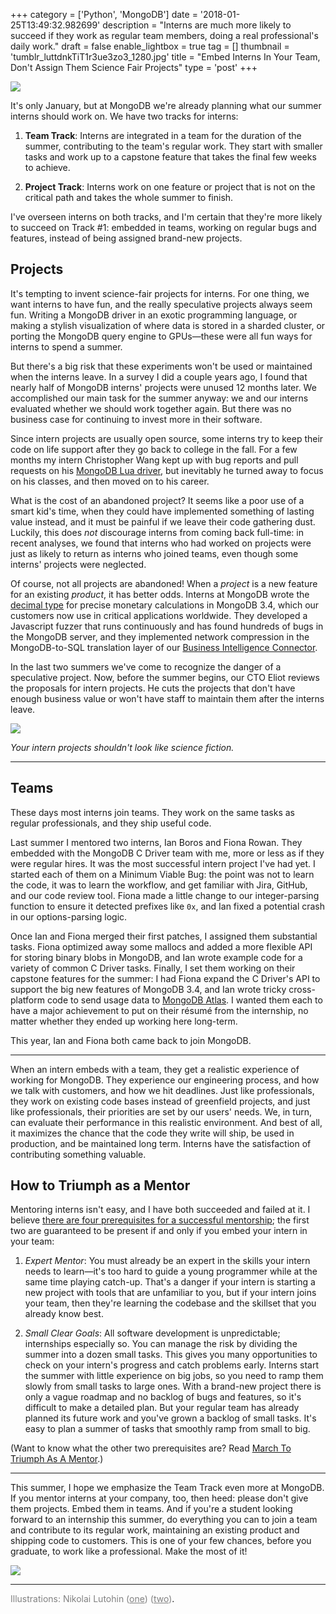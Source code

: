 +++
category = ['Python', 'MongoDB']
date = '2018-01-25T13:49:32.982699'
description = "Interns are much more likely to succeed if they work as regular team members, doing a real professional's daily work."
draft = false
enable_lightbox = true
tag = []
thumbnail = 'tumblr_luttdnkTiT1r3ue3zo3_1280.jpg'
title = "Embed Interns In Your Team, Don't Assign Them Science Fair Projects"
type = 'post'
+++

![](tumblr_luttq7SXGX1r3ue3zo3_1280.jpg)

It's only January, but at MongoDB we're already planning what our summer interns should work on. We have two tracks for interns:

1. **Team Track**: Interns are integrated in a team for the duration of the summer, contributing to the team's regular work. They start with smaller tasks and work up to a capstone feature that takes the final few weeks to achieve.

2. **Project Track**: Interns work on one feature or project that is not on the critical path and takes the whole summer to finish.

I've overseen interns on both tracks, and I'm certain that they're more likely to succeed on Track #1: embedded in teams, working on regular bugs and features, instead of being assigned brand-new projects.

## Projects

It's tempting to invent science-fair projects for interns. For one thing, we want interns to have fun, and the really speculative projects always seem fun. Writing a MongoDB driver in an exotic programming language, or making a stylish visualization of where data is stored in a sharded cluster, or porting the MongoDB query engine to GPUs&mdash;these were all fun ways for interns to spend a summer.

But there's a big risk that these experiments won't be used or maintained when the interns leave. In a survey I did a couple years ago, I found that nearly half of MongoDB interns' projects were unused 12 months later. We accomplished our main task for the summer anyway: we and our interns evaluated whether we should work together again. But there was no business case for continuing to invest more in their software.

Since intern projects are usually open source, some interns try to keep their code on life support after they go back to college in the fall. For a few months my intern Christopher Wang kept up with bug reports and pull requests on his [MongoDB Lua driver](https://github.com/mongodb-labs/mongorover), but inevitably he turned away to focus on his classes, and then moved on to his career.

What is the cost of an abandoned project? It seems like a poor use of a smart kid's time, when they could have implemented something of lasting value instead, and it must be painful if we leave their code gathering dust. Luckily, this does *not* discourage interns from coming back full-time: in recent analyses, we found that interns who had worked on projects were just as likely to return as interns who joined teams, even though some interns' projects were neglected.

Of course, not all projects are abandoned! When a *project* is a new feature for an existing *product*, it has better odds. Interns at MongoDB wrote the [decimal type](https://docs.mongodb.com/manual/tutorial/model-monetary-data/#numeric-decimal) for precise monetary calculations in MongoDB 3.4, which our customers now use in critical applications worldwide. They developed a Javascript fuzzer that runs continuously and has found hundreds of bugs in the MongoDB server, and they implemented network compression in the MongoDB-to-SQL translation layer of our [Business Intelligence Connector](https://www.mongodb.com/products/bi-connector).

In the last two summers we've come to recognize the danger of a speculative project. Now, before the summer begins, our CTO Eliot reviews the proposals for intern projects. He cuts the projects that don't have enough business value or won't have staff to maintain them after the interns leave.

![](tumblr_luttdnkTiT1r3ue3zo3_1280.jpg)

*Your intern projects shouldn't look like science fiction.*

***

## Teams

These days most interns join teams. They work on the same tasks as regular professionals, and they ship useful code.

Last summer I mentored two interns, Ian Boros and Fiona Rowan. They embedded with the MongoDB C Driver team with me, more or less as if they were regular hires. It was the most successful intern project I've had yet. I started each of them on a Minimum Viable Bug: the point was not to learn the code, it was to learn the workflow, and get familiar with Jira, GitHub, and our code review tool. Fiona made a little change to our integer-parsing function to ensure it detected prefixes like `0x`, and Ian fixed a potential crash in our options-parsing logic.

Once Ian and Fiona merged their first patches, I assigned them substantial tasks. Fiona optimized away some mallocs and added a more flexible API for storing binary blobs in MongoDB, and Ian wrote example code for a variety of common C Driver tasks. Finally, I set them working on their capstone features for the summer: I had Fiona expand the C Driver's API to support the big new features of MongoDB 3.4, and Ian wrote tricky cross-platform code to send usage data to [MongoDB Atlas](https://www.mongodb.com/cloud/atlas). I wanted them each to have a major achievement to put on their r&eacute;sum&eacute; from the internship, no matter whether they ended up working here long-term.

This year, Ian and Fiona both came back to join MongoDB.

***

When an intern embeds with a team, they get a realistic experience of working for MongoDB. They experience our engineering process, and how we talk with customers, and how we hit deadlines. Just like professionals, they work on existing code bases instead of greenfield projects, and just like professionals, their priorities are set by our users' needs. We, in turn, can evaluate their performance in this realistic environment. And best of all, it maximizes the chance that the code they write will ship, be used in production, and be maintained long term. Interns have the satisfaction of contributing something valuable.

## How to Triumph as a Mentor

Mentoring interns isn't easy, and I have both succeeded and failed at it. I believe [there are four prerequisites for a successful mentorship](/mentoring); the first two are guaranteed to be present if and only if you embed your intern in your team:

1. *Expert Mentor*: You must already be an expert in the skills your intern needs to learn&mdash;it's too hard to guide a young programmer while at the same time playing catch-up. That's a danger if your intern is starting a new project with tools that are unfamiliar to you, but if your intern joins your team, then they're learning the codebase and the skillset that you already know best.

2. *Small Clear Goals*: All software development is unpredictable; internships especially so. You can manage the risk by dividing the summer into a dozen small tasks. This gives you many opportunities to check on your intern's progress and catch problems early. Interns start the summer with little experience on big jobs, so you need to ramp them slowly from small tasks to large ones. With a brand-new project there is only a vague roadmap and no backlog of bugs and features, so it's difficult to make a detailed plan. But your regular team has already planned its future work and you've grown a backlog of small tasks. It's easy to plan a summer of tasks that smoothly ramp from small to big.

(Want to know what the other two prerequisites are? Read [March To Triumph As A Mentor](/mentoring).)

***

This summer, I hope we emphasize the Team Track even more at MongoDB. If you mentor interns at your company, too, then heed: please don't give them projects. Embed them in teams. And if you're a student looking forward to an internship this summer, do everything you can to join a team and contribute to its regular work, maintaining an existing product and shipping code to customers. This is one of your few chances, before you graduate, to work like a professional. Make the most of it!

![](tumblr_luttdnkTiT1r3ue3zo2_1280.jpg)

***

<span style="color: gray">Illustrations: Nikolai Lutohin (<a href="http://yugodrom.tumblr.com/post/12943748275/ilustracije-nikolaja-lutohina-za-%C4%8Dasopis-galaksija" style="color: gray; text-decoration: underline">one</a>) (<a href="http://yugodrom.tumblr.com/post/12943734874/ilustracije-nikolaja-lutohina-za-%C4%8Dasopis-galaksija" style="color: gray; text-decoration: underline">two</a>)</span>.
